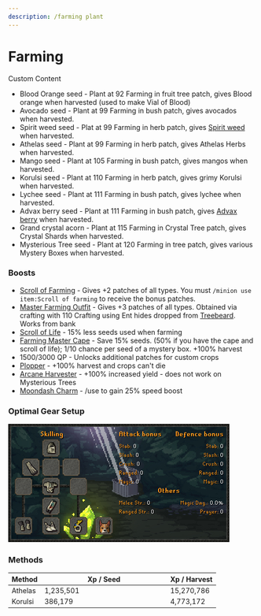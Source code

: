 ```yaml
---
description: /farming plant
---
```


# Farming

Custom Content

* Blood Orange seed - Plant at 92 Farming in fruit tree patch, gives Blood orange when harvested (used to make Vial of Blood)
* Avocado seed - Plant at 99 Farming in bush patch, gives avocados when harvested.
* Spirit weed seed - Plat at 99 Farming in herb patch, gives [Spirit weed](herblore.md#divination-potion) when harvested.
* Athelas seed - Plant at 99 Farming in herb patch, gives Athelas Herbs when harvested.
* Mango seed - Plant at 105 Farming in bush patch, gives mangos when harvested.
* Korulsi seed - Plant at 110 Farming in herb patch, gives grimy Korulsi when harvested.
* Lychee seed - Plant at 111 Farming in bush patch, gives lychee when harvested.
* Advax berry seed - Plant at 111 Farming in bush patch, gives [Advax berry](herblore.md#divination-potion) when harvested.
* Grand crystal acorn - Plant at 115 Farming in Crystal Tree patch, gives Crystal Shards when harvested.
* Mysterious Tree seed - Plant at 120 Farming in tree patch, gives various Mystery Boxes when harvested.

### Boosts

* [Scroll of Farming](dungeoneering-training/dg-rewards.md#buyable-boosts-utility) - Gives +2 patches of all types. You must `/minion use item:Scroll of farming` to receive the bonus patches.
* [Master Farming Outfit](../custom-items/equippables/#master-farmer-outfit) - Gives +3 patches of all types. Obtained via crafting with 110 Crafting using Ent hides dropped from [Treebeard](../bso-custom-killables/demi-bosses/treebeard.md). Works from bank
* [Scroll of Life](dungeoneering-training/dg-rewards.md#buyable-boosts-utility) - 15% less seeds used when farming
* [Farming Master Cape](../custom-items/equippables/#master-capes) - Save 15% seeds. (50% if you have the cape and scroll of life); 1/10 chance per seed of a mystery box. +100% harvest
* 1500/3000 QP - Unlocks additional patches for custom crops
* [Plopper](../custom-items/pets.md#miscellaneous-pets) - +100% harvest and crops can't die
* [Arcane Harvester](invention/#inventions) - +100% increased yield - does not work on Mysterious Trees
* [Moondash Charm](broken-reference) - /use to gain 25% speed boost

### Optimal Gear Setup

![](<../.gitbook/assets/image (8).png>)

### Methods

<table><thead><tr><th>Method</th><th width="242">Xp / Seed</th><th>Xp / Harvest</th></tr></thead><tbody><tr><td>Athelas</td><td>1,235,501</td><td>15,270,786</td></tr><tr><td>Korulsi</td><td>386,179</td><td>4,773,172</td></tr></tbody></table>

